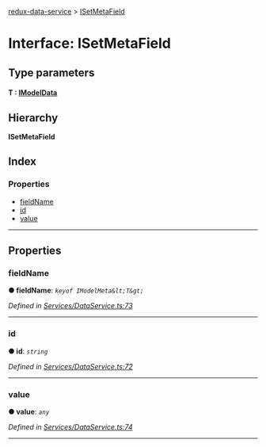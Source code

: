 [redux-data-service](../README.md) > [ISetMetaField](../interfaces/isetmetafield.md)

# Interface: ISetMetaField

## Type parameters
#### T :  [IModelData](imodeldata.md)
## Hierarchy

**ISetMetaField**

## Index

### Properties

* [fieldName](isetmetafield.md#fieldname)
* [id](isetmetafield.md#id)
* [value](isetmetafield.md#value)

---

## Properties

<a id="fieldname"></a>

###  fieldName

**● fieldName**: *`keyof IModelMeta&lt;T&gt;`*

*Defined in [Services/DataService.ts:73](https://github.com/Rediker-Software/redux-data-service/blob/533036e/src/Services/DataService.ts#L73)*

___
<a id="id"></a>

###  id

**● id**: *`string`*

*Defined in [Services/DataService.ts:72](https://github.com/Rediker-Software/redux-data-service/blob/533036e/src/Services/DataService.ts#L72)*

___
<a id="value"></a>

###  value

**● value**: *`any`*

*Defined in [Services/DataService.ts:74](https://github.com/Rediker-Software/redux-data-service/blob/533036e/src/Services/DataService.ts#L74)*

___

